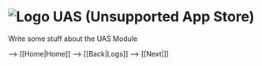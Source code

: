 # ![Logo](https://github.com/ukdtom/WebTools.bundle/blob/master/Wiki/WebTools/Logos/WebTools-48x48.png) UAS (Unsupported App Store)

Write some stuff about the UAS Module


--> [[Home|Home]] --> [[Back|Logs]] --> [[Next|]]